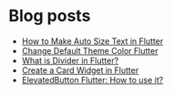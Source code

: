 # Blog posts
<!-- BLOG-POST-LIST:START -->
- [How to Make Auto Size Text in Flutter](https://flutterflux.com/how-to-make-auto-size-text-in-flutter/)
- [Change Default Theme Color Flutter](https://flutterflux.com/change-default-theme-color-flutter/)
- [What is Divider in Flutter?](https://flutterflux.com/what-is-divider-in-flutter/)
- [Create a Card Widget in Flutter](https://flutterflux.com/create-a-card-widget-in-flutter/)
- [ElevatedButton Flutter: How to use it?](https://flutterflux.com/elevatedbutton-flutter-how-to-use-it/)
<!-- BLOG-POST-LIST:END -->